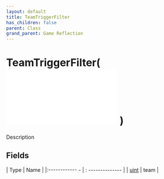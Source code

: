 ```yaml
---
layout: default
title: TeamTriggerFilter
has_children: false
parent: Class
grand_parent: Game Reflection
---
```

# TeamTriggerFilter( ![ TriggerFilter ](game-reflection/classes/trigger_filter.md) )
Description 

## Fields
| Type | Name |
|:------------ - | : -------------- |
| [uint](game-reflection/components/uint.md) | team |
